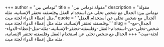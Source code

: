 +++
author = "توماس بين"
title = "مقولة توماس بين"
description = "مقولة توماس بين: الجدال مع شخص تخلى عن استخدام العقل وفلسفته تحتقر الإنسانية، مثله مثل إعطاء الدواء لجثة ميت."
quote = '''الجدال مع شخص تخلى عن استخدام العقل وفلسفته تحتقر الإنسانية، مثله مثل إعطاء الدواء لجثة ميت.'''
slug = "الجدال-مع-شخص-تخلى-عن-استخدام-العقل-وفلسفته-تحتقر-الإنسانية،-مثله-مثل-إعطاء-الدواء-لجثة-ميت"
+++
الجدال مع شخص تخلى عن استخدام العقل وفلسفته تحتقر الإنسانية، مثله مثل إعطاء الدواء لجثة ميت.
